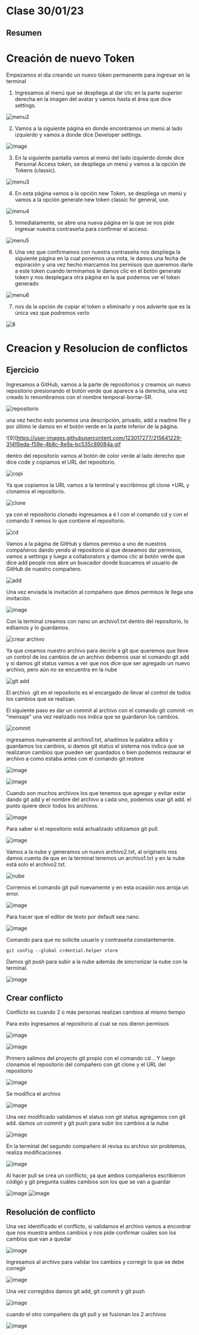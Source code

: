 # Clase 30/01/23 #

## Resumen ##

# Creación de nuevo Token #

Empezamos el día creando un nuevo token permanente para ingresar en la terminal 
                                                                                                                   
1. Ingresamos al menú que se despliega al dar clic en la parte superior derecha en la imagen del avatar y vamos hasta el área que dice settings.

 ![menu2](https://user-images.githubusercontent.com/123017277/215627180-3c7844af-869a-401a-b259-4d6de20650ad.gif)

2. Vamos a la siguiente página en donde encontramos un menú al lado izquierdo y vamos a donde dice Developer settings.

![image](https://user-images.githubusercontent.com/123017277/215629975-d8f33e9d-f8f2-4ecc-8571-c0f093d212ba.png)

3. En la siguiente pantalla vamos al menú del lado izquierdo donde dice Personal Access token, se despliega un menú y vamos a la opción de Tokens (classic).

![menu3](https://user-images.githubusercontent.com/123017277/215630934-d651d4cb-0220-4ddb-bbb7-c46aae8fb39f.gif)

4. En esta página vamos a la opción new Token, se despliega un menú y vamos a la opción generate new token classic for general, use.

![menu4](https://user-images.githubusercontent.com/123017277/215632665-a693717b-cbee-4ea6-8750-0e0122918064.gif)

5. Inmediatamente, se abre una nueva página en la que se nos pide ingresar nuestra contraseña para confirmar el acceso.
 
![menu5](https://user-images.githubusercontent.com/123017277/215633790-078b65bf-8519-4894-869a-3130bd4594aa.gif)

6. Una vez que confirmamos con nuestra contraseña nos despliega la siguiente página en la cual ponemos una nota, le damos una fecha de expiración y una vez hecho marcamos los permisos que queremos darle a este token cuando terminamos le damos clic en el botón generate token y nos desplegara otra página en la que podemos ver el token generado

![menu6](https://user-images.githubusercontent.com/123017277/215634863-6f648efb-f8a7-426d-afb6-a093b5e3926b.gif)

7. nos da la opción de copiar el token o eliminarlo y nos advierte que es la única vez que podremos verlo

![8](https://user-images.githubusercontent.com/123017277/215636306-9c34e743-bbbe-48ad-b0c6-ba3bbab674e8.gif)

# Creacion y Resolucion de conflictos #

## Ejercicio ##

Ingresamos a GitHub, vamos a la parte de repositorios y creamos un nuevo repositorio presionando el botón verde que aparece a la derecha, una vez creado lo renombramos con el nombre temporal-borrar-SR.

![repositorio](https://user-images.githubusercontent.com/123017277/215639110-a44ffeaa-7400-454c-8150-397af604811a.gif)

una vez hecho esto ponemos una descripción, privado, add a readme file y por último le damos en el botón verde en la parte inferior de la página.

![9](https://user-images.githubusercontent.com/123017277/215641229-314f6eda-f59e-4b8c-8e9a-bc535c89084a.gif

dentro del repositorio vamos al botón de color verde al lado derecho que dice code y copiamos el URL del repositorio.

![copi](https://user-images.githubusercontent.com/123017277/215647071-b5f07667-ed2e-4b1f-92a9-02fdb8792497.gif)

Ya que copiamos la URL vamos a la terminal y escribimos git clone +URL y clonamos el repositorio.

![clone](https://user-images.githubusercontent.com/123017277/215653407-52f2351d-b704-4205-ab63-b117076d25a1.gif)

ya con el repositorio clonado ingresamos a é  l con el comando cd y con el comando ll vemos lo que contiene el repositorio.

![cd](https://user-images.githubusercontent.com/123017277/215654057-e9307c16-2fbe-421a-8db3-bdb2ea769048.gif)

Vamos a la página de GitHub y damos permiso a uno de nuestros compañeros dando yendo al repositorio al que deseamos dar permisos, vamos a settings y luego a collaborators y damos clic al botón verde que dice add people nos abre un buscador donde buscamos el usuario de GitHub de nuestro compañero.

![add](https://user-images.githubusercontent.com/123017277/215657148-441365ba-479f-4c3f-8906-a77ae0cb9a73.gif)

Una vez enviada la invitación al compañero que dimos permisos le llega una invitación.

![image](https://user-images.githubusercontent.com/123017277/215657877-8f7ade33-2987-4b5a-ba16-29506bc411db.png)

Con la terminal creamos con nano un archivo1.txt dentro del repositorio, lo editamos y lo guardamos.

![crear archivo](https://user-images.githubusercontent.com/123017277/215663795-352f50f4-d901-401d-8d0f-6dea8e50c33e.gif)

Ya que creamos nuestro archivo para decirle a git que queremos que lleve un control de los cambios de un archivo debemos usar el comando git add y si damos git status vamos a ver que nos dice que ser agregado un nuevo archivo, pero aún no se encuentra en la nube

![git add](https://user-images.githubusercontent.com/123017277/215672143-9a4719fb-6ac4-4090-912b-654072338984.gif)

El archivo .git en el repositorio es el encargado de llevar el control de todos los cambios que se realizan.

El siguiente paso es dar un commit al archivo con el comando git commit -m “mensaje” una vez realizado nos indica que se guardaron los cambios.

![commit](https://user-images.githubusercontent.com/123017277/215673209-daf3cd13-eed1-4265-98bb-904a9342da0f.gif)

ingresamos nuevamente al archivo1.txt, añadimos la palabra adiós y guardamos los cambios, si damos git status el sistema nos indica que se realizaron cambios que pueden ser guardados o bien podemos restaurar el archivo a como estaba antes con el comando git restore

![image](https://user-images.githubusercontent.com/123017277/215675586-71b1e4c8-12c7-443f-82af-dec1f56d8722.png)

![image](https://user-images.githubusercontent.com/123017277/215675989-67fd2423-90cd-4918-9e5c-421b1ac60dce.png)

Cuando son muchos archivos los que tenemos que agregar y evitar estar dando git add y el nombre del archivo a cada uno, podemos usar git add. el punto quiere decir todos los archivos.

![image](https://user-images.githubusercontent.com/123017277/215680365-d2015d53-e1bf-4afe-9754-d103f6d20a2f.png)

Para saber si el repositorio está actualizado utilizamos git pull.

![image](https://user-images.githubusercontent.com/123017277/215681399-bc04610a-bcf5-4aba-af6c-b0cb5dc65a57.png)

Vamos a la nube y generamos un nuevo archivo2.txt, al originarlo nos damos cuenta de que en la terminal tenemos un archivo1.txt y en la nube está solo el archivo2.txt.

![nube](https://user-images.githubusercontent.com/123017277/215682438-62a8620f-1f5d-4d9c-849f-55714bbc0ca2.gif)

Corremos el comando git pull nuevamente y en esta ocasión nos arroja un error.

![image](https://user-images.githubusercontent.com/123017277/215683089-e86367a7-b434-4650-b7cb-53ebb54643bd.png)

Para hacer que el editor de texto por default sea nano.

![image](https://user-images.githubusercontent.com/123017277/215685364-09ef3006-4133-4484-8a9e-e3006c9f3a8a.png)

Comando para que no solicite usuario y contraseña constantemente.

```
git config --global crdential.helper store
```

Damos git push para subir a la nube además de sincronizar la nube con la terminal.

![image](https://user-images.githubusercontent.com/123017277/215693953-7c3ac8f0-3c96-40a1-a957-d24f6e4f1e67.png)

## Crear conflicto ##

Conflicto es cuando 2 o más personas realizan cambios al mismo tiempo

Para esto ingresamos al repositorio al cual se nos dieron permisos

![image](https://user-images.githubusercontent.com/123017277/215698576-13128e34-2824-48e5-bbef-d6f12939085a.png)

![image](https://user-images.githubusercontent.com/123017277/215699111-2d3d1a17-de53-442e-9e72-3ed3ba73e2cd.png)
 
Primero salimos del proyecto git propio con el comando cd .. Y luego clonamos el repositorio del compañero con git clone y el URL del repositorio

![image](https://user-images.githubusercontent.com/123017277/215700065-0673bdf8-ba81-4c86-a12c-e27972595e94.png)

Se modifica el archivo 

![image](https://user-images.githubusercontent.com/123017277/215703497-d4c907fd-641e-497d-baf8-6d6a6bb97e79.png)

Una vez modificado validamos el status con git status agregamos con git add. damos un commit y git push para subir los cambios a la nube

![image](https://user-images.githubusercontent.com/123017277/215705024-2f618022-112c-4beb-ba8b-6b65c07caedb.png)

En la terminal del segundo compañero él revisa su archivo sin problemas, realiza modificaciones 
 
 ![image](https://user-images.githubusercontent.com/123017277/215705821-80b1fef7-b1ec-4fb8-8da7-2f2fa9963f00.png)

Al hacer pull se crea un conflicto, ya que ambos compañeros escribieron código y git pregunta cuáles cambios son los que se van a guardar

![image](https://user-images.githubusercontent.com/123017277/215707995-3d12673c-1bd6-4640-b0ea-38503ffb32b4.png)
![image](https://user-images.githubusercontent.com/123017277/215708786-6313a5f1-47ef-4e94-a1f8-2837cda2ab0e.png)

## Resolución de conflicto ##

Una vez identificado el conflicto, si validamos el archivo vamos a encontrar que nos muestra ambos cambios y nos pide confirmar cuáles son los cambios que van a quedar

![image](https://user-images.githubusercontent.com/123017277/215709026-c31a844c-b562-4209-98c4-5a34b9ef55fb.png)

Ingresamos al archivo para validar los cambios y corregir lo que se debe corregir

![image](https://user-images.githubusercontent.com/123017277/215709715-f03baf15-cd2a-4648-888a-4820619eacee.png)

Una vez corregidos damos git add, git commit y git push

![image](https://user-images.githubusercontent.com/123017277/215710705-b1bb6076-3096-4441-89bb-96b52e9edefa.png)

cuando el otro compañero da git pull y se fusionan los 2 archivos

![image](https://user-images.githubusercontent.com/123017277/215712932-339d447d-a168-4a91-8b22-41cb75915d62.png)
